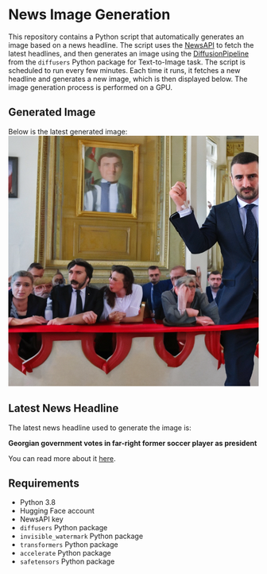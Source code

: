 # News Image Generation
This repository contains a Python script that automatically generates an image based on a news headline. The script uses the [NewsAPI](https://newsapi.org/) to fetch the latest headlines, and then generates an image using the [DiffusionPipeline](https://github.com/huggingface/diffusers) from the `diffusers` Python package for Text-to-Image task.
The script is scheduled to run every few minutes. Each time it runs, it fetches a new headline and generates a new image, which is then displayed below. The image generation process is performed on a GPU.

## Generated Image
Below is the latest generated image:
![Generated Image](image.png)

## Latest News Headline
The latest news headline used to generate the image is:

**Georgian government votes in far-right former soccer player as president**

You can read more about it [here](https://news.google.com/rss/articles/CBMingFBVV95cUxQdWRkaXBjWUpoRmVTZEZBV0dRTF95MWdzLXdfSGxGbDFVY2VRa2doMWdITnJQTDJqZWs5UmxXbVc1Mkx4VmxFR055RVozLXRiZEwwRURtMlNhQmU4NkhuenhpQjViUTktNTFqcUNxNGlOODdxY3hDVkRVTFFSVC1FTlNkLXlHaGNENURJZWxYYUhxTmNkakNFZkU2YV9Cdw?oc=5).

## Requirements
- Python 3.8
- Hugging Face account
- NewsAPI key
- `diffusers` Python package
- `invisible_watermark` Python package
- `transformers` Python package
- `accelerate` Python package
- `safetensors` Python package
